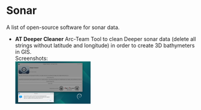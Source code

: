 # Sonar

A list of open-source software for sonar data.

- **AT Deeper Cleaner** Arc-Team Tool to clean Deeper sonar data (delete all strings without latitude and longitude) in order to create 3D bathymeters in GIS. <br>
  Screenshots: <br>
  <a href=".././images/at_tools_deeper_cleaner.png">
    <img src=".././images/at_tools_deeper_cleaner.png?raw=true" alt="Screenshot" width="200"/>
  </a>
